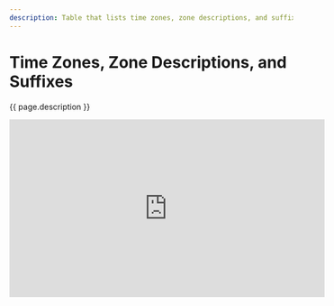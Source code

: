```yaml
---
description: Table that lists time zones, zone descriptions, and suffixes.
---
```

# Time Zones, Zone Descriptions, and Suffixes
{{ page.description }}

<iframe width="560" height="315" src="https://www.youtube.com/embed/agpUt3IHioc" title="YouTube video player" frameborder="0" allow="accelerometer; autoplay; clipboard-write; encrypted-media; gyroscope; picture-in-picture" allowfullscreen></iframe>
